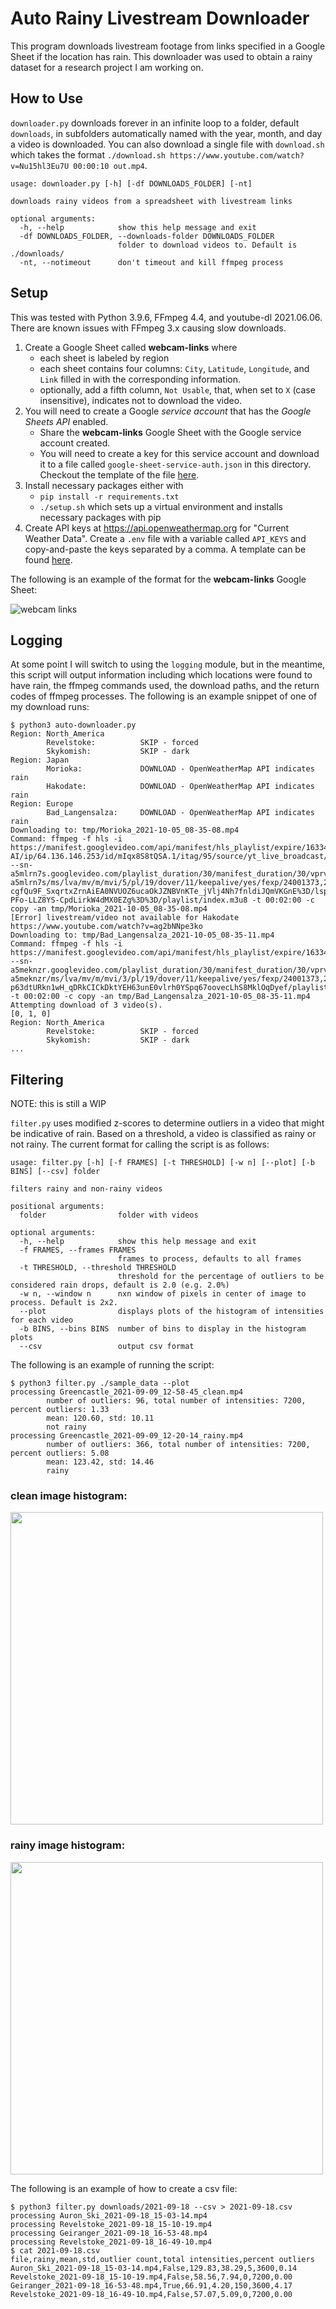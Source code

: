 # Auto Rainy Livestream Downloader

This program downloads livestream footage from links specified in a Google Sheet if the location has rain. This downloader was used to obtain a rainy dataset for a research project I am working on.

## How to Use
`downloader.py` downloads forever in an infinite loop to a folder, default `downloads`, in subfolders automatically named with the year, month, and day a video is downloaded. You can also download a single file with `download.sh` which takes the format `./download.sh https://www.youtube.com/watch?v=Nu15hl3Eu7U 00:00:10 out.mp4`.
```
usage: downloader.py [-h] [-df DOWNLOADS_FOLDER] [-nt]

downloads rainy videos from a spreadsheet with livestream links

optional arguments:
  -h, --help            show this help message and exit
  -df DOWNLOADS_FOLDER, --downloads-folder DOWNLOADS_FOLDER
                        folder to download videos to. Default is ./downloads/
  -nt, --notimeout      don't timeout and kill ffmpeg process
```

## Setup
This was tested with Python 3.9.6, FFmpeg 4.4, and youtube-dl 2021.06.06. There are known issues with FFmpeg 3.x causing slow downloads.

 1. Create a Google Sheet called __webcam-links__ where
    * each sheet is labeled by region 
    * each sheet contains four columns: `City`, `Latitude`, `Longitude`, and `Link` filled in with the corresponding information.
    * optionally, add a fifth column, `Not Usable`, that, when set to `X` (case insensitive), indicates not to download the video.
 2. You will need to create a Google _service account_ that has the _Google Sheets API_ enabled. 
    * Share the __webcam-links__ Google Sheet with the Google service account created.
    * You will need to create a key for this service account and download it to a file called `google-sheet-service-auth.json` in this directory. Checkout the template of the file [here](google-sheet-service-authTEMPLATE.json).
 3. Install necessary packages either with
    * `pip install -r requirements.txt`
    * `./setup.sh` which sets up a virtual environment and installs necessary packages with pip
 4. Create API keys at https://api.openweathermap.org for "Current Weather Data". Create a `.env` file with a variable called `API_KEYS` and copy-and-paste the keys separated by a comma. A template can be found [here](.envTEMPLATE).

The following is an example of the format for the __webcam-links__ Google Sheet:

![webcam links](./images/webcam-links.png)

## Logging
At some point I will switch to using the `logging` module, but in the meantime, this script will output information including which locations were found to have rain, the ffmpeg commands used, the download paths, and the return codes of ffmpeg processes. The following is an example snippet of one of my download runs:

```console
$ python3 auto-downloader.py
Region: North_America
        Revelstoke:          SKIP - forced
        Skykomish:           SKIP - dark
Region: Japan
        Morioka:             DOWNLOAD - OpenWeatherMap API indicates rain
        Hakodate:            DOWNLOAD - OpenWeatherMap API indicates rain
Region: Europe
        Bad_Langensalza:     DOWNLOAD - OpenWeatherMap API indicates rain
Downloading to: tmp/Morioka_2021-10-05_08-35-08.mp4
Command: ffmpeg -f hls -i https://manifest.googlevideo.com/api/manifest/hls_playlist/expire/1633444508/ei/PA5cYfXCLN6QsfIPj62y-AI/ip/64.136.146.253/id/mIqx8S8tQSA.1/itag/95/source/yt_live_broadcast/requiressl/yes/ratebypass/yes/live/1/sgoap/gir%3Dyes%3Bitag%3D140/sgovp/gir%3Dyes%3Bitag%3D136/hls_chunk_host/rr5---sn-a5mlrn7s.googlevideo.com/playlist_duration/30/manifest_duration/30/vprv/1/playlist_type/DVR/initcwndbps/16360/mh/tl/mm/44/mn/sn-a5mlrn7s/ms/lva/mv/m/mvi/5/pl/19/dover/11/keepalive/yes/fexp/24001373,24007246/mt/1633422751/sparams/expire,ei,ip,id,itag,source,requiressl,ratebypass,live,sgoap,sgovp,playlist_duration,manifest_duration,vprv,playlist_type/sig/AOq0QJ8wRgIhALUdFNNHwtZFtGxMajlOWG3hRx-cgfQu9F_SxqrtxZrnAiEA0NVUOZ6ucaOkJZNBVnKTe_jVlj4Nh7fnldiJQmVKGnE%3D/lsparams/hls_chunk_host,initcwndbps,mh,mm,mn,ms,mv,mvi,pl/lsig/AG3C_xAwRQIhANHV5_k6TCAX0qCpxxv8RJHzTJNuzXI0n_3C8kIJzl34AiAFtB2fRP5dIAH_cv-PFo-LLZ8YS-CpdLirkW4dMX0EZg%3D%3D/playlist/index.m3u8 -t 00:02:00 -c copy -an tmp/Morioka_2021-10-05_08-35-08.mp4
[Error] livestream/video not available for Hakodate https://www.youtube.com/watch?v=ag2bNNpe3ko
Downloading to: tmp/Bad_Langensalza_2021-10-05_08-35-11.mp4
Command: ffmpeg -f hls -i https://manifest.googlevideo.com/api/manifest/hls_playlist/expire/1633444512/ei/QA5cYa3EKLKRsfIP1oGF8A8/ip/64.136.146.253/id/huTfRXMDFTk.1/itag/96/source/yt_live_broadcast/requiressl/yes/ratebypass/yes/live/1/sgoap/gir%3Dyes%3Bitag%3D140/sgovp/gir%3Dyes%3Bitag%3D137/hls_chunk_host/rr3---sn-a5meknzr.googlevideo.com/playlist_duration/30/manifest_duration/30/vprv/1/playlist_type/DVR/initcwndbps/15290/mh/BN/mm/44/mn/sn-a5meknzr/ms/lva/mv/m/mvi/3/pl/19/dover/11/keepalive/yes/fexp/24001373,24007246/mt/1633422272/sparams/expire,ei,ip,id,itag,source,requiressl,ratebypass,live,sgoap,sgovp,playlist_duration,manifest_duration,vprv,playlist_type/sig/AOq0QJ8wRgIhAMDxlpCB0cz7RuZQAX3ovcqbz5EtflV3IMD3o2iXyItjAiEAyvqq7iIvZh96kPBGLdtuGOq6USdxcCrEeW5FysvMEc0%3D/lsparams/hls_chunk_host,initcwndbps,mh,mm,mn,ms,mv,mvi,pl/lsig/AG3C_xAwRAIgJWCcpDXywB5I7wx_JHGqP9Mu0-p63dtURkn1wH_qDRkCICkDktYEH63unE0vlrh0YSpq67oovecLhS8MklOqDyef/playlist/index.m3u8 -t 00:02:00 -c copy -an tmp/Bad_Langensalza_2021-10-05_08-35-11.mp4
Attempting download of 3 video(s).
[0, 1, 0]
Region: North_America
        Revelstoke:          SKIP - forced
        Skykomish:           SKIP - dark
...
```

## Filtering
NOTE: this is still a WIP

`filter.py` uses modified z-scores to determine outliers in a video that might be indicative of rain. Based on a threshold, a video is classified as rainy or not rainy. The current format for calling the script is as follows:
```
usage: filter.py [-h] [-f FRAMES] [-t THRESHOLD] [-w n] [--plot] [-b BINS] [--csv] folder

filters rainy and non-rainy videos

positional arguments:
  folder                folder with videos

optional arguments:
  -h, --help            show this help message and exit
  -f FRAMES, --frames FRAMES
                        frames to process, defaults to all frames
  -t THRESHOLD, --threshold THRESHOLD
                        threshold for the percentage of outliers to be considered rain drops, default is 2.0 (e.g. 2.0%)
  -w n, --window n      nxn window of pixels in center of image to process. Default is 2x2.
  --plot                displays plots of the histogram of intensities for each video
  -b BINS, --bins BINS  number of bins to display in the histogram plots
  --csv                 output csv format
```
The following is an example of running the script:
```console
$ python3 filter.py ./sample_data --plot
processing Greencastle_2021-09-09_12-58-45_clean.mp4
        number of outliers: 96, total number of intensities: 7200, percent outliers: 1.33
        mean: 120.60, std: 10.11
        not rainy
processing Greencastle_2021-09-09_12-20-14_rainy.mp4
        number of outliers: 366, total number of intensities: 7200, percent outliers: 5.08
        mean: 123.42, std: 14.46
        rainy
```
### clean image histogram:
<img src="./images/Greencastle_clean.png" width="500">

### rainy image histogram:
<img src="./images/Greencastle_rainy.png" width="500">

The following is an example of how to create a csv file:
```console
$ python3 filter.py downloads/2021-09-18 --csv > 2021-09-18.csv
processing Auron_Ski_2021-09-18_15-03-14.mp4
processing Revelstoke_2021-09-18_15-10-19.mp4
processing Geiranger_2021-09-18_16-53-48.mp4
processing Revelstoke_2021-09-18_16-49-10.mp4
$ cat 2021-09-18.csv
file,rainy,mean,std,outlier count,total intensities,percent outliers
Auron_Ski_2021-09-18_15-03-14.mp4,False,129.83,38.29,5,3600,0.14
Revelstoke_2021-09-18_15-10-19.mp4,False,58.56,7.94,0,7200,0.00
Geiranger_2021-09-18_16-53-48.mp4,True,66.91,4.20,150,3600,4.17
Revelstoke_2021-09-18_16-49-10.mp4,False,57.07,5.09,0,7200,0.00
```